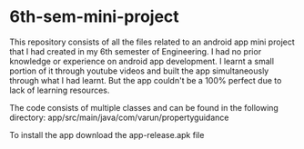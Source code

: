 # 6th-sem-mini-project

This repository consists of all the files related to an android app mini project that 
I had created in my 6th semester of Engineering.
I had no prior knowledge or experience on android app development. 
I learnt a small portion of it through youtube videos and built the app simultaneously through what I had learnt.
But the app couldn't be a 100% perfect due to lack of learning resources.

The code consists of multiple classes and can be found in the following directory:
app/src/main/java/com/varun/propertyguidance

To install the app download the app-release.apk file
